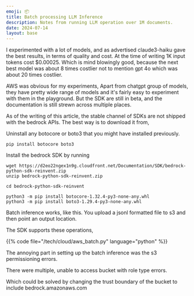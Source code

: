 ```yaml
---
emoji: 📦
title: Batch processing LLM Inference
description: Notes from running LLM operation over 1M documents. 
date: 2024-07-14
layout: base
---
```


I experimented with a lot of models, and as advertised claude3-haiku gave the best results, in terms of quality and cost. At the time of writing 1K input tokens cost $0.00025. Which is mind blowingly good, because the next best model was about 8 times costlier not to mention gpt 4o which was about 20 times costlier.

AWS was obvious for my experiments, Apart from chatgpt group of models, they have pretty wide range of models and it's fairly easy to experiment with them in the playground.
But the SDK are still in beta, and the documentation is still strewn across multiple places.

As of the writing of this article, the stable channel of SDKs are not shipped with the bedrock APIs. The best way is to download it from,

Uninstall any botocore or boto3 that you might have installed previously.
```shell
pip install botocore boto3
```

Install the bedrock SDK by running 

```shell
wget https://d2eo22ngex1n9g.cloudfront.net/Documentation/SDK/bedrock-python-sdk-reinvent.zip
unzip bedrock-python-sdk-reinvent.zip

cd bedrock-python-sdk-reinvent

python3 -m pip install botocore-1.32.4-py3-none-any.whl
python3 -m pip install boto3-1.29.4-py3-none-any.whl
```

Batch inference works, like this. You upload a jsonl formatted file to s3 and then point an output location.


The SDK supports these operations,

{{% code file="/tech/cloud/aws_batch.py" language="python" %}}


The annoying part in setting up the batch inference was the s3 permissioning errors.

There were multiple, unable to access bucket with role type errors.

Which could be solved by changing the trust boundary of the bucket to include bedrock.amazonaws.com